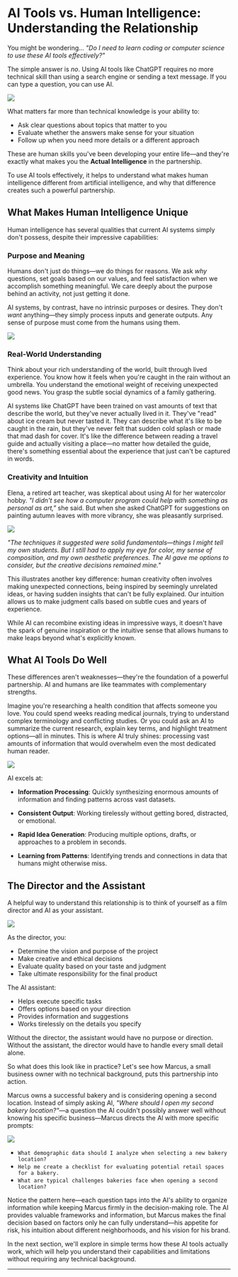 # AI Tools vs. Human Intelligence: Understanding the Relationship


You might be wondering...
*"Do I need to learn coding or computer science to use these AI tools effectively?"*

The simple answer is *no*. Using AI tools like ChatGPT requires no more technical skill than using a search engine or sending a text message. If you can type a question, you can use AI.

![](images/simple-interface.jpg)

What matters far more than technical knowledge is your ability to:
* Ask clear questions about topics that matter to you
* Evaluate whether the answers make sense for your situation
* Follow up when you need more details or a different approach

These are human skills you've been developing your entire life—and they're exactly what makes you the **Actual Intelligence** in the partnership.

To use AI tools effectively, it helps to understand what makes human intelligence different from artificial intelligence, and why that difference creates such a powerful partnership.

## What Makes Human Intelligence Unique

Human intelligence has several qualities that current AI systems simply don't possess, despite their impressive capabilities:

### Purpose and Meaning

Humans don't just do things—we do things for reasons. We ask *why* questions, set goals based on our values, and feel satisfaction when we accomplish something meaningful. We care deeply about the purpose behind an activity, not just getting it done.

AI systems, by contrast, have no intrinsic purposes or desires. They don't *want* anything—they simply process inputs and generate outputs. Any sense of purpose must come from the humans using them.

![](images/purpose-meaning.jpg)

### Real-World Understanding

Think about your rich understanding of the world, built through lived experience. You know how it feels when you're caught in the rain without an umbrella. You understand the emotional weight of receiving unexpected good news. You grasp the subtle social dynamics of a family gathering.

AI systems like ChatGPT have been trained on vast amounts of text that describe the world, but they've never actually lived in it. They've "read" about ice cream but never tasted it. They can describe what it's like to be caught in the rain, but they've never felt that sudden cold splash or made that mad dash for cover. It's like the difference between reading a travel guide and actually visiting a place—no matter how detailed the guide, there's something essential about the experience that just can't be captured in words.

### Creativity and Intuition

Elena, a retired art teacher, was skeptical about using AI for her watercolor hobby. *"I didn't see how a computer program could help with something as personal as art,"* she said. But when she asked ChatGPT for suggestions on painting autumn leaves with more vibrancy, she was pleasantly surprised.

![](images/artist-example.jpg)

*"The techniques it suggested were solid fundamentals—things I might tell my own students. But I still had to apply my eye for color, my sense of composition, and my own aesthetic preferences. The AI gave me options to consider, but the creative decisions remained mine."*

This illustrates another key difference: human creativity often involves making unexpected connections, being inspired by seemingly unrelated ideas, or having sudden insights that can't be fully explained. Our intuition allows us to make judgment calls based on subtle cues and years of experience.

While AI can recombine existing ideas in impressive ways, it doesn't have the spark of genuine inspiration or the intuitive sense that allows humans to make leaps beyond what's explicitly known.

## What AI Tools Do Well

These differences aren't weaknesses—they're the foundation of a powerful partnership. AI and humans are like teammates with complementary strengths.

Imagine you're researching a health condition that affects someone you love. You could spend weeks reading medical journals, trying to understand complex terminology and conflicting studies. Or you could ask an AI to summarize the current research, explain key terms, and highlight treatment options—all in minutes. This is where AI truly shines: processing vast amounts of information that would overwhelm even the most dedicated human reader.

![](images/information-processing.jpg)

AI excels at:

* **Information Processing**: Quickly synthesizing enormous amounts of information and finding patterns across vast datasets.

* **Consistent Output**: Working tirelessly without getting bored, distracted, or emotional.

* **Rapid Idea Generation**: Producing multiple options, drafts, or approaches to a problem in seconds.

* **Learning from Patterns**: Identifying trends and connections in data that humans might otherwise miss.

## The Director and the Assistant

A helpful way to understand this relationship is to think of yourself as a film director and AI as your assistant.

![](images/director-assistant.jpg)

As the director, you:
* Determine the vision and purpose of the project
* Make creative and ethical decisions
* Evaluate quality based on your taste and judgment
* Take ultimate responsibility for the final product

The AI assistant:
* Helps execute specific tasks
* Offers options based on your direction
* Provides information and suggestions
* Works tirelessly on the details you specify

Without the director, the assistant would have no purpose or direction. Without the assistant, the director would have to handle every small detail alone.

So what does this look like in practice? Let's see how Marcus, a small business owner with no technical background, puts this partnership into action.

Marcus owns a successful bakery and is considering opening a second location. Instead of simply asking AI, *"Where should I open my second bakery location?"*—a question the AI couldn't possibly answer well without knowing his specific business—Marcus directs the AI with more specific prompts:

![](images/bakery-example.jpg)

* `What demographic data should I analyze when selecting a new bakery location?`
* `Help me create a checklist for evaluating potential retail spaces for a bakery.`
* `What are typical challenges bakeries face when opening a second location?`

Notice the pattern here—each question taps into the AI's ability to organize information while keeping Marcus firmly in the decision-making role. The AI provides valuable frameworks and information, but Marcus makes the final decision based on factors only he can fully understand—his appetite for risk, his intuition about different neighborhoods, and his vision for his brand.

In the next section, we'll explore in simple terms how these AI tools actually work, which will help you understand their capabilities and limitations without requiring any technical background.


---

<div style="page-break-after: always;"></div>